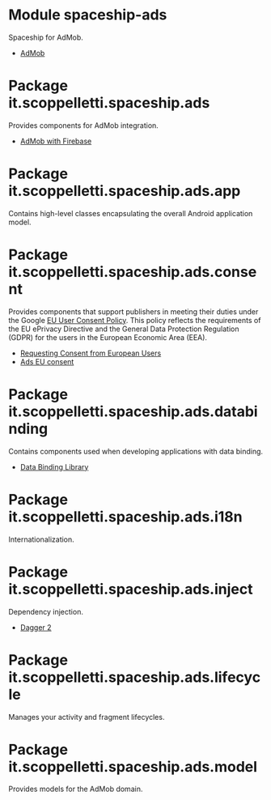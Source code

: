 # Module spaceship-ads

Spaceship for AdMob.

* [AdMob](http://www.google.com/admob)

# Package it.scoppelletti.spaceship.ads

Provides components for AdMob integration.

* [AdMob with Firebase](http://firebase.google.com/docs/admob/android/quick-start)

# Package it.scoppelletti.spaceship.ads.app

Contains high-level classes encapsulating the overall Android application model.

# Package it.scoppelletti.spaceship.ads.consent

Provides components that support publishers in meeting their duties under the
Google
[EU User Consent Policy](http://google.com/about/company/consentstaging.html).
This policy reflects the requirements of the EU ePrivacy Directive and the
General Data Protection Regulation (GDPR) for the users in the European Economic
Area (EEA).

* [Requesting Consent from European Users](http://developers.google.com/admob/android/eu-consent)
* [Ads EU consent](http://github.com/dscoppelletti/spaceship/wiki/Ads-EU-consent)

# Package it.scoppelletti.spaceship.ads.databinding

Contains components used when developing applications with data binding.

* [Data Binding Library](http://developer.android.com/topic/libraries/data-binding)

# Package it.scoppelletti.spaceship.ads.i18n

Internationalization.

# Package it.scoppelletti.spaceship.ads.inject

Dependency injection.

* [Dagger 2](http://google.github.io/dagger)

# Package it.scoppelletti.spaceship.ads.lifecycle

Manages your activity and fragment lifecycles.

# Package it.scoppelletti.spaceship.ads.model

Provides models for the AdMob domain.


